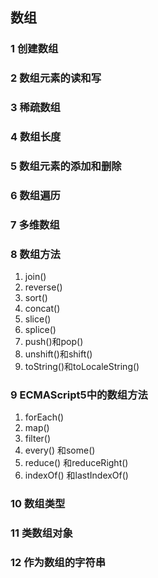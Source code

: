 ## 数组

### 1 创建数组

### 2 数组元素的读和写

### 3 稀疏数组

### 4 数组长度

### 5 数组元素的添加和删除

### 6 数组遍历

### 7 多维数组

### 8 数组方法
1. join()
2. reverse()
3. sort()
4. concat()
5. slice()
6. splice()
7. push()和pop()
8. unshift()和shift()
9. toString()和toLocaleString()

### 9 ECMAScript5中的数组方法
1. forEach()
2. map()
3. filter()
4. every() 和some()
5. reduce() 和reduceRight()
6. indexOf() 和lastIndexOf()

### 10 数组类型

### 11 类数组对象

### 12 作为数组的字符串
